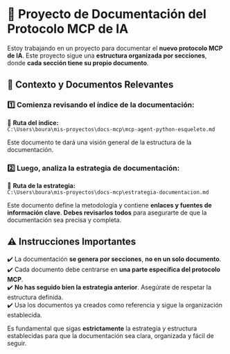 # 📌 Proyecto de Documentación del Protocolo MCP de IA  

Estoy trabajando en un proyecto para documentar el **nuevo protocolo MCP de IA**. Este proyecto sigue una **estructura organizada por secciones**, donde **cada sección tiene su propio documento**.  

## 🔎 Contexto y Documentos Relevantes  

### 1️⃣ Comienza revisando el **índice de la documentación**:  
📄 **Ruta del índice:**  
`C:\Users\boura\mis-proyectos\docs-mcp\mcp-agent-python-esqueleto.md`  

Este documento te dará una visión general de la estructura de la documentación.  

### 2️⃣ Luego, analiza la **estrategia de documentación**:  
📄 **Ruta de la estrategia:**  
`C:\Users\boura\mis-proyectos\docs-mcp\estrategia-documentacion.md`  

Este documento define la metodología y contiene **enlaces y fuentes de información clave**. **Debes revisarlos todos** para asegurarte de que la documentación sea precisa y completa.  

## ⚠️ Instrucciones Importantes  

✔️ La documentación **se genera por secciones**, **no en un solo documento**.  
✔️ Cada documento debe centrarse en **una parte específica del protocolo MCP**.  
✔️ **No has seguido bien la estrategia anterior**. Asegúrate de respetar la estructura definida.  
✔️ Usa los documentos ya creados como referencia y sigue la organización establecida.  

Es fundamental que sigas **estrictamente** la estrategia y estructura establecidas para que la documentación sea clara, organizada y fácil de seguir.  
